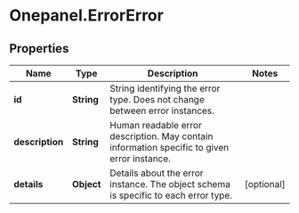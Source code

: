 # Onepanel.ErrorError

## Properties
Name | Type | Description | Notes
------------ | ------------- | ------------- | -------------
**id** | **String** | String identifying the error type. Does not change between error instances. | 
**description** | **String** | Human readable error description. May contain information specific to given error instance. | 
**details** | **Object** | Details about the error instance. The object schema is specific to each error type. | [optional] 


